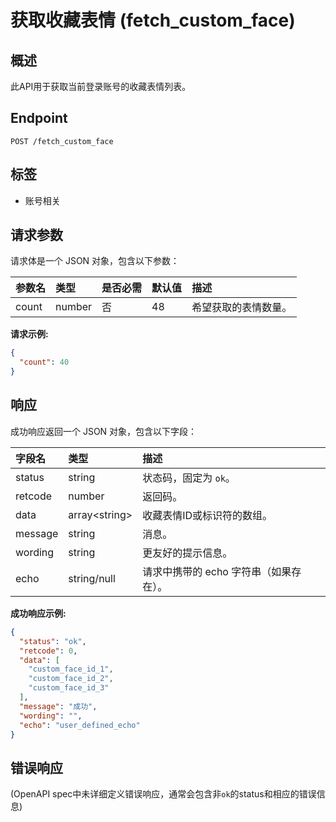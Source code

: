 # 获取收藏表情 (fetch_custom_face)

## 概述

此API用于获取当前登录账号的收藏表情列表。

## Endpoint

`POST /fetch_custom_face`

## 标签

* 账号相关

## 请求参数

请求体是一个 JSON 对象，包含以下参数：

| 参数名 | 类型   | 是否必需 | 默认值 | 描述               |
| :----- | :----- | :------- | :----- | :----------------- |
| count  | number | 否       | 48     | 希望获取的表情数量。 |

**请求示例:**

```json
{
  "count": 40
}
```

## 响应

成功响应返回一个 JSON 对象，包含以下字段：

| 字段名  | 类型          | 描述                                       |
| :------ | :------------ | :----------------------------------------- |
| status  | string        | 状态码，固定为 `ok`。                      |
| retcode | number        | 返回码。                                   |
| data    | array&lt;string&gt; | 收藏表情ID或标识符的数组。                 |
| message | string        | 消息。                                     |
| wording | string        | 更友好的提示信息。                         |
| echo    | string/null   | 请求中携带的 echo 字符串（如果存在）。     |

**成功响应示例:**

```json
{
  "status": "ok",
  "retcode": 0,
  "data": [
    "custom_face_id_1",
    "custom_face_id_2",
    "custom_face_id_3"
  ],
  "message": "成功",
  "wording": "",
  "echo": "user_defined_echo"
}
```

## 错误响应

(OpenAPI spec中未详细定义错误响应，通常会包含非`ok`的status和相应的错误信息)
